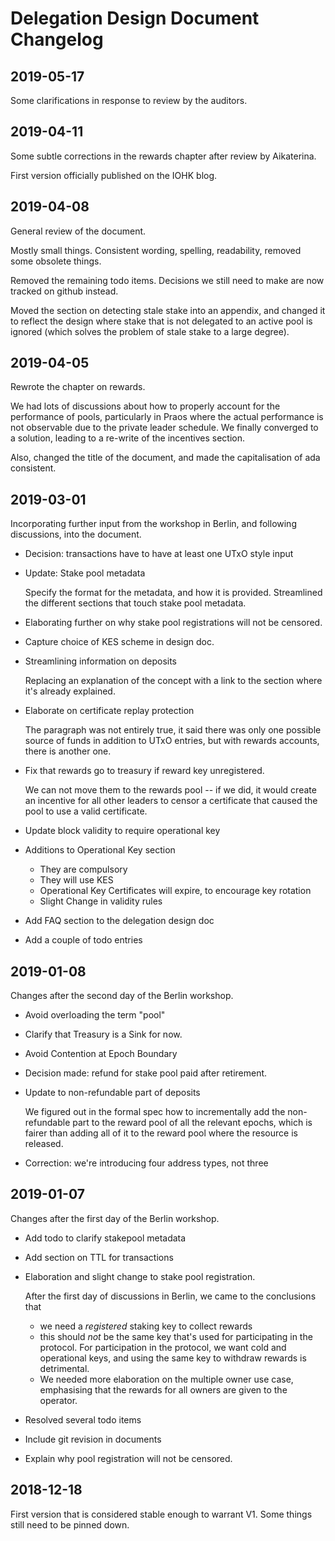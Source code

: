 # Delegation Design Document Changelog

## 2019-05-17
Some clarifications in response to review by the auditors.

## 2019-04-11
Some subtle corrections in the rewards chapter after review by Aikaterina.

First version officially published on the IOHK blog.

## 2019-04-08
General review of the document.

Mostly small things. Consistent wording, spelling, readability, removed some
obsolete things.

Removed the remaining todo items. Decisions we still need to make are now
tracked on github instead.

Moved the section on detecting stale stake into an appendix, and changed it to
reflect the design where stake that is not delegated to an active pool is
ignored (which solves the problem of stale stake to a large degree).

## 2019-04-05
Rewrote the chapter on rewards.

We had lots of discussions about how to properly account for the performance of
pools, particularly in Praos where the actual performance is not observable due
to the private leader schedule. We finally converged to a solution, leading to a
re-write of the incentives section.

Also, changed the title of the document, and made the capitalisation of ada
consistent.

## 2019-03-01
Incorporating further input from the workshop in Berlin, and following discussions,
into the document.

- Decision: transactions have to have at least one UTxO style input

- Update: Stake pool metadata

  Specify the format for the metadata, and how it is provided. Streamlined the
  different sections that touch stake pool metadata.
- Elaborating further on why stake pool registrations will not be censored.
- Capture choice of KES scheme in design doc.
- Streamlining information on deposits
    
    Replacing an explanation of the concept with a link to the section where it's
    already explained.
- Elaborate on certificate replay protection
    
    The paragraph was not entirely true, it said there was only one possible source
    of funds in addition to UTxO entries, but with rewards accounts, there is
    another one.
- Fix that rewards go to treasury if reward key unregistered.
    
    We can not move them to the rewards pool -- if we did, it would create an
    incentive for all other leaders to censor a certificate that caused the pool to
    use a valid certificate.
- Update block validity to require operational key
- Additions to Operational Key section
    - They are compulsory
    - They will use KES
    - Operational Key Certificates will expire, to encourage key rotation
    - Slight Change in validity rules
- Add FAQ section to the delegation design doc
- Add a couple of todo entries


## 2019-01-08
Changes after the second day of the Berlin workshop.

- Avoid overloading the term "pool"
- Clarify that Treasury is a Sink for now.
- Avoid Contention at Epoch Boundary
- Decision made: refund for stake pool paid after retirement.
- Update to non-refundable part of deposits

  We figured out in the formal spec how to incrementally add the non-refundable
  part to the reward pool of all the relevant epochs, which is fairer than
  adding all of it to the reward pool where the resource is released.
- Correction: we're introducing four address types, not three

## 2019-01-07
Changes after the first day of the Berlin workshop.

- Add todo to clarify stakepool metadata
- Add section on TTL for transactions
- Elaboration and slight change to stake pool registration.
    
  After the first day of discussions in Berlin, we came to the conclusions that
    
  - we need a _registered_ staking key to collect rewards
  - this should _not_ be the same key that's used for participating in the
    protocol. For participation in the protocol, we want cold and operational
    keys, and using the same key to withdraw rewards is detrimental.
  - We needed more elaboration on the multiple owner use case, emphasising that
    the rewards for all owners are given to the operator.
- Resolved several todo items
- Include git revision in documents
- Explain why pool registration will not be censored.

## 2018-12-18
First version that is considered stable enough to warrant V1. Some things still
need to be pinned down.
